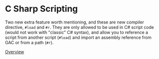 # C Sharp Scripting

Two new extra feature worth mentioning, and these are new compiler directive, `#load` and `#r`. They are only allowed to be used in C# script code (would not work with "classic" C# syntax), and allow you to reference a script from another script (`#load`) and import an assembly reference from GAC or from a path (`#r`).

[Overview](https://blogs.msdn.microsoft.com/cdndevs/2015/12/01/adding-c-scripting-to-your-development-arsenal-part-1/)